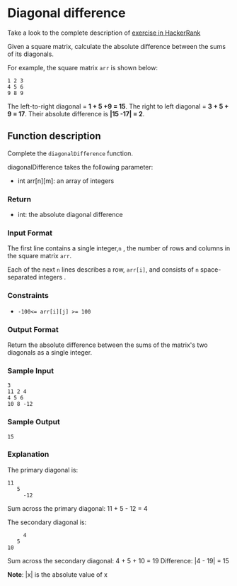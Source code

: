 # Diagonal difference

Take a look to the complete description of [exercise in HackerRank](https://www.hackerrank.com/challenges/diagonal-difference)

Given a square matrix, calculate the absolute difference between the sums of its diagonals.

For example, the square matrix `arr` is shown below:

```
1 2 3
4 5 6
9 8 9
```

The left-to-right diagonal = **1 + 5 +9 = 15**. The right to left diagonal = **3 + 5 + 9 = 17**. Their absolute difference is **|15 -17| = 2**.

## Function description

Complete the `diagonalDifference` function.

diagonalDifference takes the following parameter:

* int arr[n][m]: an array of integers

### Return

* int: the absolute diagonal difference

### Input Format

The first line contains a single integer,`n` , the number of rows and columns in the square matrix `arr`.

Each of the next `n` lines describes a row, `arr[i]`, and consists of `n` space-separated integers .

### Constraints

* `-100<= arr[i][j] >= 100`

### Output Format

Return the absolute difference between the sums of the matrix's two diagonals as a single integer.

### Sample Input

```
3
11 2 4
4 5 6
10 8 -12
```

### Sample Output

```
15
```

### Explanation

The primary diagonal is:

```
11
   5
     -12
```

Sum across the primary diagonal: 11 + 5 - 12 = 4

The secondary diagonal is:

```
     4
   5
10
```

Sum across the secondary diagonal: 4 + 5 + 10 = 19
Difference: |4 - 19| = 15

**Note**: |x| is the absolute value of x
